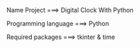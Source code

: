 Name Project ===> Digital Clock With Python 

Programming language ===> Python

Required packages ===> tkinter & time
